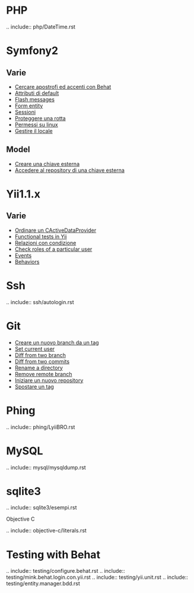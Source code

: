 PHP
===

.. include:: php/DateTime.rst

Symfony2
========

Varie
-----

 - [Cercare apostrofi ed accenti con Behat](https://github.com/sensorario/LyiiBRO/blob/master/symfony2/behat.apici.rst)
 - [Attributi di default](https://github.com/sensorario/LyiiBRO/blob/master/symfony2/entity.defaults.values.rst)
 - [Flash messages](https://github.com/sensorario/LyiiBRO/blob/master/symfony2/flash.messages.rst)
 - [Form entity](https://github.com/sensorario/LyiiBRO/blob/master/symfony2/form.entity.rst)
 - [Sessioni](https://github.com/sensorario/LyiiBRO/blob/master/symfony2/sessioni.rst)
 - [Proteggere una rotta](https://github.com/sensorario/LyiiBRO/blob/master/symfony2/sicurezza.rotte.rst)
 - [Permessi su linux](https://github.com/sensorario/LyiiBRO/blob/master/symfony2/start.on.linux.rst)
 - [Gestire il locale](https://github.com/sensorario/LyiiBRO/blob/master/symfony2/locale.rst)

Model
-----

 - [Creare una chiave esterna](https://github.com/sensorario/LyiiBRO/blob/master/symfony2/model.chiavi.esterne.rst)
 - [Accedere al repository di una chiave esterna](https://github.com/sensorario/LyiiBRO/blob/master/symfony2/model.repository.related.entity.rst)

Yii1.1.x
========

Varie
-----

 - [Ordinare un CActiveDataProvider](https://github.com/sensorario/LyiiBRO/blob/master/yii/CActiveDataProvider.rst)
 - [Functional tests in Yii](https://github.com/sensorario/LyiiBRO/blob/master/yii/tests.functional.rst)
 - [Relazioni con condizione](https://github.com/sensorario/LyiiBRO/blob/master/yii/relations.rst)
 - [Check roles of a particular user](https://github.com/sensorario/LyiiBRO/blob/master/yii/rbac.checkaccess.rst)
 - [Events](https://github.com/sensorario/LyiiBRO/blob/master/yii/events.rst)
 - [Behaviors](https://github.com/sensorario/LyiiBRO/blob/master/yii/behaviors.rst)

Ssh
===
.. include:: ssh/autologin.rst


Git
===

 - [Creare un nuovo branch da un tag](https://github.com/sensorario/LyiiBRO/blob/master/git/branch.from.tag.rst)
 - [Set current user](https://github.com/sensorario/LyiiBRO/blob/master/git/current.user.rst)
 - [Diff from two branch](https://github.com/sensorario/LyiiBRO/blob/master/git/diff.from.two.branch.rst)
 - [Diff from two commits](https://github.com/sensorario/LyiiBRO/blob/master/git/diff.from.two.commit.rst)
 - [Rename a directory](https://github.com/sensorario/LyiiBRO/blob/master/git/directory.rename.rst)
 - [Remove remote branch](https://github.com/sensorario/LyiiBRO/blob/master/git/remove.remote.tag.rst)
 - [Iniziare un nuovo repository](https://github.com/sensorario/LyiiBRO/blob/master/git/start.rst)
 - [Spostare un tag](https://github.com/sensorario/LyiiBRO/blob/master/git/tag.move.rst)

Phing
=====

.. include:: phing/LyiiBRO.rst

MySQL
=====

.. include:: mysql/mysqldump.rst

sqlite3
=======

.. include:: sqlite3/esempi.rst

Objective C

.. include:: objective-c/literals.rst

Testing with Behat
==================

.. include:: testing/configure.behat.rst
.. include:: testing/mink.behat.login.con.yii.rst
.. include:: testing/yii.unit.rst
.. include:: testing/entity.manager.bdd.rst
